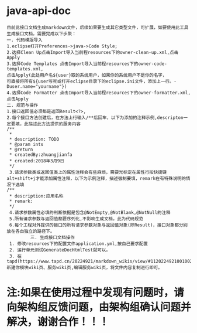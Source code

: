 # java-api-doc
	目前此接口文档生成markdown文件，后续如果要生成其它类型文件，可扩展，如要使用此工具生成接口文档，需要完成以下步聚：
	一. 代码模版导入
	1.eclipse打开Preferences->java->Code Style;
	2.选择Clean Up点击Import导入当前程resources下的owner-clean-up.xml,点击Apply
	3.选择Code Templates 点击Import导入当前程resources下的owner-code-templates.xml,
	点击Apply(此处用户名${user}取的系统用户，如果你的系统用户不是你的名字，
	可直接将所有${user写死或打开eclipse目录下的eclipse.ini文件，添加上一行。-Duser.name="yourname"})
	4.选择Code Formatter 点击Import导入当前程resources下的owner-formatter.xml,点击Apply
	二. 规范与操作
	1.接口返回值必须都是返回Result<?>,
	2.每个接口方法创建后，在方法上行输入/**后回车，以下为添加的注释示例,descripton一定要填，此描述此方法提供的服务内容
	/**
     * 
     * description: TODO 
     * @param ints
     * @return
     * createdBy:zhuangjianfa            
     * created:2018年3月9日
     */
     3.请求参数类或返回值类上的属性注释会有些麻烦，需要光标定在属性行按快捷键alt+shift+j才能添加属性注释，以下为示例注释，描述强制要填，remark在有特殊说明的情况下选填
    /**
     * description:应用名称
     * remark:
     */
     4.请求参数属性必填的判断依据是包含@NotEmpty,@NotBlank,@NotNull的注释
     5.所有请求参数与返回值都要序列化,不影响生成文档，此为代码规范
     6.每个工程对外提供的接口的所有请求参数对象与返回值对象(除Result)，接口对象都分别放在各自独立的路径下。
             三. 生成接口文档操作
     1. 修改resources下的配置文件application.yml,按自己要求配置
     2. 运行单元测试GenerateDocHtmlTest就可以。
     3. 在tapd(https://www.tapd.cn/20224921/markdown_wikis/view/#1120224921001002211)新建你模块wiki页、服务wiki页,编辑服务wiki页，将文件内容复制进行即可。
# 注:如果在使用过程中发现有问题时，请向架构组反馈问题，由架构组确认问题并解决，谢谢合作！！！
     
	